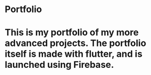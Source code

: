 # Portfolio
# This is my portfolio of my more advanced projects. The portfolio itself is made with flutter, and is launched using Firebase.
